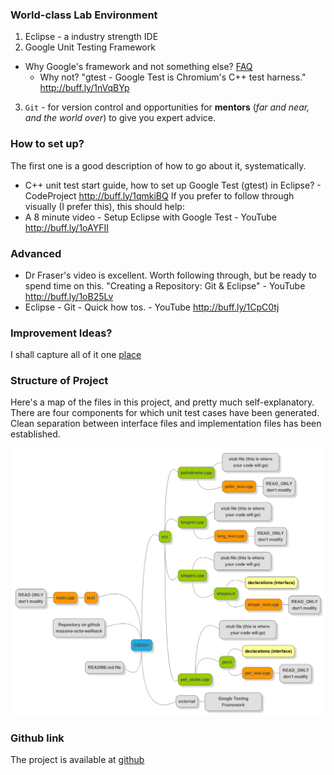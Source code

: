 ### World-class Lab Environment
1. Eclipse - a industry strength IDE
2. Google Unit Testing Framework
  - Why Google's framework and not something else? [FAQ](https://code.google.com/p/googletest/wiki/FAQ#Why_should_I_use_Google_Test_instead_of_my_favorite_C++_testing)
    - Why not? "gtest - Google Test is Chromium's C++ test harness." http://buff.ly/1nVqBYp 
3. `Git` - for version control and opportunities for **mentors** (_far and near, and the world over_) to give you expert advice. 


### How to set up?
The first one is a good description of how to go about it, systematically. 
- C++ unit test start guide, how to set up Google Test (gtest) in Eclipse? - CodeProject http://buff.ly/1qmkiBQ 
If you prefer to follow through visually (I prefer this), this should help: 
- A 8 minute video - Setup Eclipse with Google Test - YouTube http://buff.ly/1oAYFII 

### Advanced
- Dr Fraser's video is excellent. Worth following through, but be ready to spend time on this. 
   "Creating a Repository: Git & Eclipse" - YouTube http://buff.ly/1oB25Lv 
- Eclipse - Git - Quick how tos. - YouTube http://buff.ly/1CpC0tj

### Improvement Ideas?
I shall capture all of it one [place](doc/TODO.md)

### Structure of Project
Here's a map of the files in this project, and pretty much self-explanatory. There are four components for which unit test cases have been generated.
Clean separation between interface files and implementation files has been established.

![Image](img/directory_map.png?raw=true)


### Github link
The project is available at [github](https://github.com/kgashok/massive-octo-wallhack)



